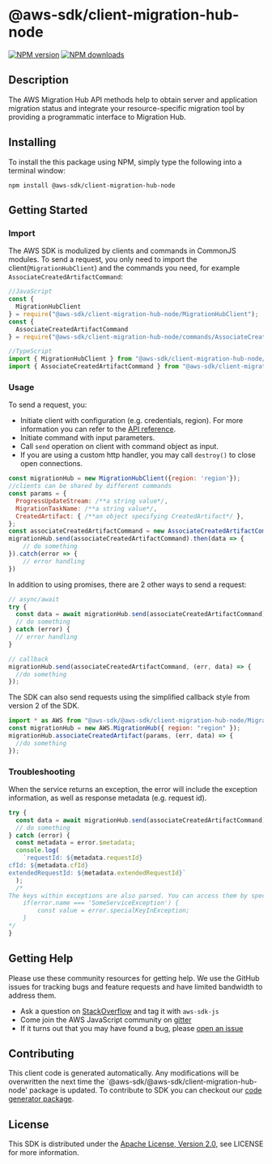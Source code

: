 # @aws-sdk/client-migration-hub-node

[![NPM version](https://img.shields.io/npm/v/@aws-sdk/client-migration-hub-node/preview.svg)](https://www.npmjs.com/package/@aws-sdk/client-migration-hub-node)
[![NPM downloads](https://img.shields.io/npm/dm/@aws-sdk/client-migration-hub-node.svg)](https://www.npmjs.com/package/@aws-sdk/client-migration-hub-node)

## Description

<p>The AWS Migration Hub API methods help to obtain server and application migration status and integrate your resource-specific migration tool by providing a programmatic interface to Migration Hub. </p>

## Installing

To install the this package using NPM, simply type the following into a terminal window:

```
npm install @aws-sdk/client-migration-hub-node
```

## Getting Started

### Import

The AWS SDK is modulized by clients and commands in CommonJS modules. To send a request, you only need to import the client(`MigrationHubClient`) and the commands you need, for example `AssociateCreatedArtifactCommand`:

```javascript
//JavaScript
const {
  MigrationHubClient
} = require("@aws-sdk/client-migration-hub-node/MigrationHubClient");
const {
  AssociateCreatedArtifactCommand
} = require("@aws-sdk/client-migration-hub-node/commands/AssociateCreatedArtifactCommand");
```

```javascript
//TypeScript
import { MigrationHubClient } from "@aws-sdk/client-migration-hub-node/MigrationHubClient";
import { AssociateCreatedArtifactCommand } from "@aws-sdk/client-migration-hub-node/commands/AssociateCreatedArtifactCommand";
```

### Usage

To send a request, you:

- Initiate client with configuration (e.g. credentials, region). For more information you can refer to the [API reference][].
- Initiate command with input parameters.
- Call `send` operation on client with command object as input.
- If you are using a custom http handler, you may call `destroy()` to close open connections.

```javascript
const migrationHub = new MigrationHubClient({region: 'region'});
//clients can be shared by different commands
const params = {
  ProgressUpdateStream: /**a string value*/,
  MigrationTaskName: /**a string value*/,
  CreatedArtifact: { /**an object specifying CreatedArtifact*/ },
};
const associateCreatedArtifactCommand = new AssociateCreatedArtifactCommand(params);
migrationHub.send(associateCreatedArtifactCommand).then(data => {
    // do something
}).catch(error => {
    // error handling
})
```

In addition to using promises, there are 2 other ways to send a request:

```javascript
// async/await
try {
  const data = await migrationHub.send(associateCreatedArtifactCommand);
  // do something
} catch (error) {
  // error handling
}
```

```javascript
// callback
migrationHub.send(associateCreatedArtifactCommand, (err, data) => {
  //do something
});
```

The SDK can also send requests using the simplified callback style from version 2 of the SDK.

```javascript
import * as AWS from "@aws-sdk/@aws-sdk/client-migration-hub-node/MigrationHub";
const migrationHub = new AWS.MigrationHub({ region: "region" });
migrationHub.associateCreatedArtifact(params, (err, data) => {
  //do something
});
```

### Troubleshooting

When the service returns an exception, the error will include the exception information, as well as response metadata (e.g. request id).

```javascript
try {
  const data = await migrationHub.send(associateCreatedArtifactCommand);
  // do something
} catch (error) {
  const metadata = error.$metadata;
  console.log(
    `requestId: ${metadata.requestId}
cfId: ${metadata.cfId}
extendedRequestId: ${metadata.extendedRequestId}`
  );
  /*
The keys within exceptions are also parsed. You can access them by specifying exception names:
    if(error.name === 'SomeServiceException') {
        const value = error.specialKeyInException;
    }
*/
}
```

## Getting Help

Please use these community resources for getting help. We use the GitHub issues for tracking bugs and feature requests and have limited bandwidth to address them.

- Ask a question on [StackOverflow](https://stackoverflow.com/questions/tagged/aws-sdk-js) and tag it with `aws-sdk-js`
- Come join the AWS JavaScript community on [gitter](https://gitter.im/aws/aws-sdk-js-v3)
- If it turns out that you may have found a bug, please [open an issue](https://github.com/aws/aws-sdk-js-v3/issues)

## Contributing

This client code is generated automatically. Any modifications will be overwritten the next time the `@aws-sdk/@aws-sdk/client-migration-hub-node' package is updated. To contribute to SDK you can checkout our [code generator package][].

## License

This SDK is distributed under the
[Apache License, Version 2.0](http://www.apache.org/licenses/LICENSE-2.0),
see LICENSE for more information.

[code generator package]: https://github.com/aws/aws-sdk-js-v3/tree/master/packages/service-types-generator
[api reference]: https://docs.aws.amazon.com/AWSJavaScriptSDK/latest/
